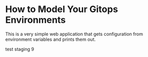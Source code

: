 # How to Model Your Gitops Environments

This is a very simple web application that gets configuration from environment variables and prints them out.

test staging 9